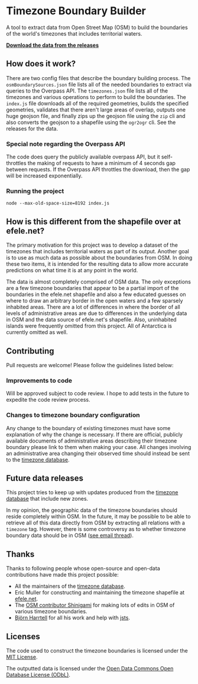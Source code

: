 # Timezone Boundary Builder

A tool to extract data from Open Street Map (OSM) to build the boundaries of the world's timezones that includes territorial waters.

**[Download the data from the releases](https://github.com/evansiroky/timezone-boundary-builder/releases)**

## How does it work?

There are two config files that describe the boundary building process.  The `osmBoundarySources.json` file lists all of the needed boundaries to extract via queries to the Overpass API.  The `timezones.json` file lists all of the timezones and various operations to perform to build the boundaries.  The `index.js` file downloads all of the required geometries, builds the specified geometries, validates that there aren't large areas of overlap, outputs one huge geojson file, and finally zips up the geojson file using the `zip` cli and also converts the geojson to a shapefile using the `ogr2ogr` cli.  See the releases for the data.

### Special note regarding the Overpass API

The code does query the publicly available overpass API, but it self-throttles the making of requests to have a minimum of 4 seconds gap between requests.  If the Overpass API throttles the download, then the gap will be increased exponentially.

### Running the project

```shell
node --max-old-space-size=8192 index.js
```

## How is this different from the shapefile over at efele.net?

The primary motivation for this project was to develop a dataset of the timezones that includes territorial waters as part of its output.  Another goal is to use as much data as possible about the boundaries from OSM.  In doing these two items, it is intended for the resulting data to allow more accurate predictions on what time it is at any point in the world.  

The data is almost completely comprised of OSM data.  The only exceptions are a few timezone boundaries that appear to be a partial import of the boundaries in the efele.net shapefile and also a few educated guesses on where to draw an arbitrary border in the open waters and a few sparsely inhabited areas.  There are a lot of differences in where the border of all levels of administrative areas are due to differences in the underlying data in OSM and the data source of efele.net's shapefile.  Also, uninhabited islands were frequently omitted from this project.  All of Antarctica is currently omitted as well.

## Contributing

Pull requests are welcome!  Please follow the guidelines listed below:

### Improvements to code

Will be approved subject to code review.  I hope to add tests in the future to expedite the code review process.

### Changes to timezone boundary configuration

Any change to the boundary of existing timezones must have some explanation of why the change is necessary.  If there are official, publicly available documents of administrative areas describing their timezone boundary please link to them when making your case.  All changes involving an administrative area changing their observed time should instead be sent to the [timezone database](https://www.iana.org/time-zones).

## Future data releases

This project tries to keep up with updates produced from the [timezone database](https://www.iana.org/time-zones) that include new zones.

In my opinion, the geographic data of the timezone boundaries should reside completely within OSM.  In the future, it may be possible to be able to retrieve all of this data directly from OSM by extracting all relations with a `timezone` tag.  However, there is some controversy as to whether timezone boundary data should be in OSM ([see email thread](https://lists.openstreetmap.org/pipermail/talk-us/2016-May/thread.html#16331)).

## Thanks

Thanks to following people whose open-source and open-data contributions have made this project possible:

- All the maintainers of the [timezone database](https://www.iana.org/time-zones).  
- Eric Muller for constructing and maintaining the timezone shapefile at [efele.net](http://efele.net/maps/tz/world/).  
- The [OSM contributor Shinigami](https://www.openstreetmap.org/user/Shinigami) for making lots of edits in OSM of various timezone boundaries.
- [Björn Harrtell](https://github.com/bjornharrtell) for all his work and help with [jsts](https://github.com/bjornharrtell/jsts).

## Licenses

The code used to construct the timezone boundaries is licensed under the [MIT License](https://opensource.org/licenses/MIT).

The outputted data is licensed under the [Open Data Commons Open Database License (ODbL)](http://opendatacommons.org/licenses/odbl/).
